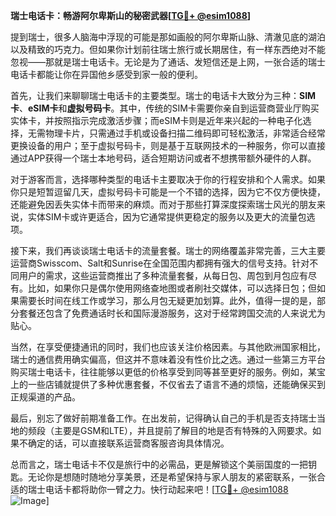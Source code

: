 **瑞士电话卡：畅游阿尔卑斯山的秘密武器[[TG💪+ @esim1088](https://t.me/s/esim1088)]**

提到瑞士，很多人脑海中浮现的可能是那如画般的阿尔卑斯山脉、清澈见底的湖泊以及精致的巧克力。但如果你计划前往瑞士旅行或长期居住，有一样东西绝对不能忽视——那就是瑞士电话卡。无论是为了通话、发短信还是上网，一张合适的瑞士电话卡都能让你在异国他乡感受到家一般的便利。

首先，让我们来聊聊瑞士电话卡的主要类型。瑞士的电话卡大致分为三种：**SIM卡**、**eSIM卡**和**虚拟号码卡**。其中，传统的SIM卡需要你亲自到运营商营业厅购买实体卡，并按照指示完成激活步骤；而eSIM卡则是近年来兴起的一种电子化选择，无需物理卡片，只需通过手机或设备扫描二维码即可轻松激活，非常适合经常更换设备的用户；至于虚拟号码卡，则是基于互联网技术的一种服务，你可以直接通过APP获得一个瑞士本地号码，适合短期访问或者不想携带额外硬件的人群。

对于游客而言，选择哪种类型的电话卡主要取决于你的行程安排和个人需求。如果你只是短暂逗留几天，虚拟号码卡可能是一个不错的选择，因为它不仅方便快捷，还能避免因丢失实体卡而带来的麻烦。而对于那些打算深度探索瑞士风光的朋友来说，实体SIM卡或许更适合，因为它通常提供更稳定的服务以及更大的流量包选项。

接下来，我们再谈谈瑞士电话卡的流量套餐。瑞士的网络覆盖非常完善，三大主要运营商Swisscom、Salt和Sunrise在全国范围内都拥有强大的信号支持。针对不同用户的需求，这些运营商推出了多种流量套餐，从每日包、周包到月包应有尽有。比如，如果你只是偶尔使用网络查地图或者刷社交媒体，可以选择日包；但如果需要长时间在线工作或学习，那么月包无疑更加划算。此外，值得一提的是，部分套餐还包含了免费通话时长和国际漫游服务，这对于经常跨国交流的人来说尤为贴心。

当然，在享受便捷通讯的同时，我们也应该关注价格因素。与其他欧洲国家相比，瑞士的通信费用确实偏高，但这并不意味着没有性价比之选。通过一些第三方平台购买瑞士电话卡，往往能够以更低的价格享受到同等甚至更好的服务。例如，某宝上的一些店铺就提供了多种优惠套餐，不仅省去了语言不通的烦恼，还能确保买到正规渠道的产品。

最后，别忘了做好前期准备工作。在出发前，记得确认自己的手机是否支持瑞士当地的频段（主要是GSM和LTE），并且提前了解目的地是否有特殊的入网要求。如果不确定的话，可以直接联系运营商客服咨询具体情况。

总而言之，瑞士电话卡不仅是旅行中的必需品，更是解锁这个美丽国度的一把钥匙。无论你是想随时随地分享美景，还是希望保持与家人朋友的紧密联系，一张合适的瑞士电话卡都将助你一臂之力。快行动起来吧！[[TG💪+ @esim1088](https://t.me/s/esim1088) ![Image](https://i.postimg.cc/4NQfJmqS/Snipaste-2025-05-13-00-14-12.png)]